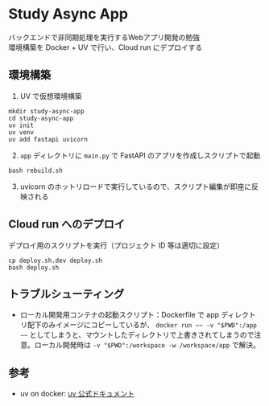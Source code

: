 # Study Async App
バックエンドで非同期処理を実行するWebアプリ開発の勉強  
環境構築を Docker + UV で行い、Cloud run にデプロイする

## 環境構築
1. UV で仮想環境構築
```
mkdir study-async-app
cd study-async-app
uv init 
uv venv
uv add fastapi uvicorn
```

2. `app` ディレクトリに `main.py` で FastAPI のアプリを作成しスクリプトで起動
```
bash rebuild.sh
```

3. uvicorn のホットリロードで実行しているので、スクリプト編集が即座に反映される

## Cloud run へのデプロイ
デプロイ用のスクリプトを実行（プロジェクト ID 等は適切に設定）
```
cp deploy.sh.dev deploy.sh
bash deploy.sh
```

## トラブルシューティング
- ローカル開発用コンテナの起動スクリプト：Dockerfile で app ディレクトリ配下のみイメージにコピーしているが、 `docker run ~~ -v "$PWD":/app ~~` としてしまうと、マウントしたディレクトリで上書きされてしまうので注意。ローカル開発時は `-v "$PWD":/workspace -w /workspace/app` で解決。

## 参考
- uv on docker: [uv 公式ドキュメント](https://docs.astral.sh/uv/guides/integration/docker/#non-editable-installs)